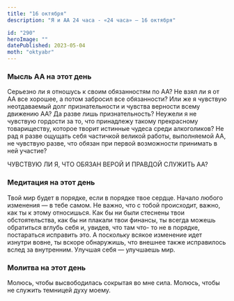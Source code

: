 ```yaml
---
title: "16 октября"
description: "Я и АА 24 часа - «24 часа» — 16 октября"

id: "290"
heroImage: ""
datePublished: 2023-05-04
moth: "oktyabr"
---
```


### Мысль АА на этот день

Серьезно ли я отношусь к своим обязанностям по АА? Не взял ли я от АА все
хорошее, а потом забросил все обязанности? Или же я чувствую неотдаваемый долг
признательности и чувства верности всему движению АА? Да разве лишь
признательность? Неужели я не чувствую гордости за то, что принадлежу такому
прекрасному товариществу, которое творит истинные чудеса среди алкоголиков? Не
рад я разве ощущать себя частичкой великой работы, выполняемой АА, не чувствую
разве, что обязан при первой возможности принимать в ней участие?

ЧУВСТВУЮ ЛИ Я, ЧТО ОБЯЗАН ВЕРОЙ И ПРАВДОЙ СЛУЖИТЬ АА?

### Медитация на этот день

Твой мир будет в порядке, если в порядке твое сердце. Начало любого изменения
— в тебе самом. Не важно, что с тобой происходит, важно, как ты к этому
относишься. Как бы ни были стеснены твои обстоятельства, как бы ни плакали
твои финансы, ты всегда можешь обратиться вглубь себя и, увидев, что там что-
то не в порядке, постараться исправить это. А поскольку всякое изменение идет
изнутри вовне, ты вскоре обнаружишь, что внешнее также исправилось вслед за
внутренним. Улучшая себя — улучшаешь мир.

### Молитва на этот день

Молюсь, чтобы высвободилась сокрытая во мне сила. Молюсь, чтобы не служить
темницей духу моему.
